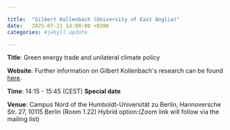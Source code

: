 ```yaml
---

title:  "Gilbert Kollenbach (University of East Anglia)"
date:   2025-07-21 14:00:00 +0200
categories: #jekyll update

---
```


**Title**: Green energy trade and unilateral climate policy

**Website**: Further information on Gilbert Kollenbach's research can be found [here](https://research-portal.uea.ac.uk/en/persons/gilbert-kollenbach).

**Time**: 14:15 - 15:45  (CEST) **Special date**

**Venue**: Campus Nord of the Humboldt-Universität zu Berlin, Hannoversche Str. 27, 10115 Berlin (Room 1.22)
Hybrid option:(Zoom link will follow via the mailing list)


